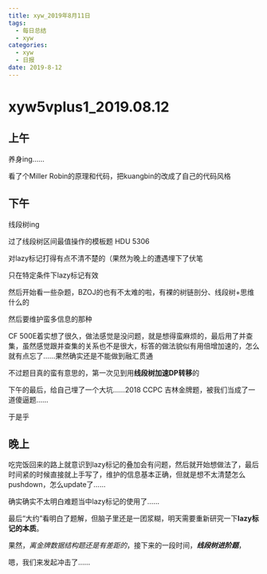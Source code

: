 ```yaml
---
title: xyw_2019年8月11日
tags: 
  - 每日总结
  - xyw
categories:
  - xyw
  - 日报
date: 2019-8-12
---
```


# xyw5vplus1_2019.08.12

## 上午 ##

养身ing……

看了个Miller Robin的原理和代码，把kuangbin的改成了自己的代码风格
<!-- mode -->
## 下午 ##

线段树ing

过了线段树区间最值操作的模板题  HDU 5306  

对lazy标记打得有点不清不楚的（果然为晚上的遭遇埋下了伏笔

只在特定条件下lazy标记有效

然后开始看一些杂题，BZOJ的也有不太难的啦，有裸的树链剖分、线段树+思维什么的

然后要维护蛮多信息的那种

CF 500E着实想了很久，做法感觉是没问题，就是想得蛮麻烦的，最后用了并查集，虽然感觉跟并查集的关系也不是很大，标答的做法貌似有用倍增加速的，怎么就有点忘了……果然确实还是不能做到融汇贯通

不过题目真的蛮有意思的，第一次见到用**线段树加速DP转移**的

下午的最后，给自己埋了一个大坑……2018 CCPC 吉林金牌题，被我们当成了一道傻逼题……

于是乎

## 晚上 ##

吃完饭回来的路上就意识到lazy标记的叠加会有问题，然后就开始想做法了，最后时间紧的时候直接就上手写了，维护的信息基本正确，但就是想不太清楚怎么pushdown，怎么update了……

确实确实不太明白难题当中lazy标记的使用了……

最后“大约”看明白了题解，但脑子里还是一团浆糊，明天需要重新研究一下**lazy标记的本质**。

果然，*离金牌数据结构题还是有差距的*，接下来的一段时间，***线段树进阶题***，  

嗯，我们来发起冲击了……